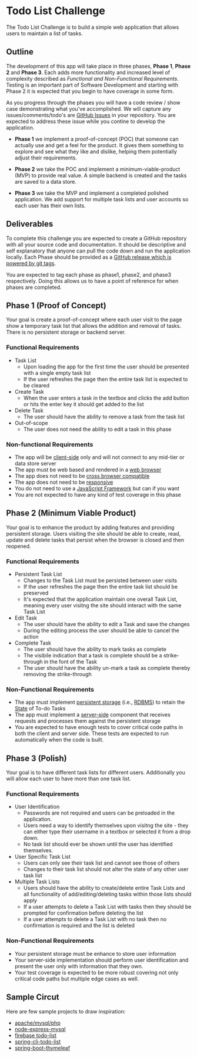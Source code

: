# Todo List Challenge

The Todo List Challenge is to build a simple web application that allows users to maintain a list of tasks. 

## Outline

The development of this app will take place in three phases, **Phase 1**, **Phase 2** and **Phase 3**. Each adds more functionality and increased level of complexity described as _Functional and Non-Functional Requirements_. Testing is an important part of Software Development and starting with Phase 2 it is expected that you begin to have coverage in some form. 

As you progress through the phases you will have a code review / show case demonstrating what you've accomplished. We will capture any issues/comments/todo's are [GitHub Issues](https://guides.github.com/features/issues/) in your repository. You are expected to address these issue while you contine to develop the application.

* **Phase 1** we implement a proof-of-concept (POC) that someone can actually use and get a feel for the product. It gives them something to explore and see what they like and dislike, helping them potentially adjust their requirements. 

* **Phase 2** we take the POC and implement a minimum-viable-product (MVP) to provide real value. A simple backend is created and the tasks are saved to a data store. 

* **Phase 3** we take the MVP and implement a completed polished application. We add support for multiple task lists and user accounts so each user has their own lists. 

## Deliverables

To complete this challenge you are expected to create a GitHub repository with all your source code and documentation. It should be descriptive and self explanatory that anyone can pull the code down and run the application locally. Each Phase should be provided as a [GitHub release which is powered by git tags](https://help.github.com/articles/working-with-tags/). 

You are expected to tag each phase as phase1, phase2, and phase3 respectively. Doing this allows us to have a point of reference for when phases are completed. 

## Phase 1 (Proof of Concept)

Your goal is create a proof-of-concept where each user visit to the page show a temporary task list that allows the addition and removal of tasks. There is no persistent storage or backend server. 

### Functional Requirements

* Task List
  * Upon loading the app for the first time the user should be presented with a single empty task list
  * If the user refreshes the page then the entire task list is expected to be cleared
* Create Task
  * When the user enters a task in the textbox and clicks the add button or hits the enter key it should get added to the list
* Delete Task
  * The user should have the ability to remove a task from the task list 
* Out-of-scope
  * The user does not need the ability to edit a task in this phase

### Non-functional Requirements
* The app will be [client-side](https://en.wikipedia.org/wiki/Client-side) only and will not connect to any mid-tier or data store server
* The app must be web based and rendered in a [web browser](https://en.wikipedia.org/wiki/Web_browser)
* The app does not need to be [cross browser compatible](https://medium.com/@sarahelson81/what-is-cross-browser-compatibility-and-why-we-need-it-b41423c3501a)
* The app does not need to be [responsive](https://medium.com/swlh/everything-you-need-to-know-about-responsive-web-design-54c2059a7e99)
* You do not need to use a [JavaScript Framework](https://raygun.com/blog/popular-javascript-frameworks/) but can if you want
* You are not expected to have any kind of test coverage in this phase

## Phase 2 (Minimum Viable Product)

Your goal is to enhance the product by adding features and providing persistent storage. Users visiting the site should be able to create, read, update and delete tasks that persist when the browser is closed and then reopened. 

### Functional Requirements

* Persistent Task List
  * Changes to the Task List must be persisted between user visits
  * If the user refreshes the page then the entire task list should be preserved
  * It's expected that the application maintain one overall Task List, meaning every user visitng the site should interact with the same Task List
* Edit Task
  * The user should have the ability to edit a Task and save the changes
  * During the editing process the user should be able to cancel the action
* Complete Task
  * The user should have the ability to mark tasks as complete
  * The visibile indication that a task is complete should be a strike-through in the font of the Task
  * The user should have the ability un-mark a task as complete thereby removing the strike-through

### Non-Functional Requirements

* The app must implement [persistent storage](https://en.wikipedia.org/wiki/Persistence_(computer_science)) (i.e., [RDBMS](https://en.wikipedia.org/wiki/Relational_database_management_system)) to retain the [State](https://en.wikipedia.org/wiki/State_(computer_science)) of To-do Tasks
* The app must implement a [server-side](https://en.wikipedia.org/wiki/Server-side) component that receives requests and processes them against the persistent storage
* You are expected to have enough tests to cover critical code paths in both the client and server side. These tests are expected to run automatically when the code is built.

## Phase 3 (Polish)

Your goal is to have different task lists for different users. Additionally you will allow each user to have more than one task list. 

### Functional Requirements

* User Identification
  * Passwords are not required and users can be preloaded in the application. 
  * Users need a way to identify themselves upon visitng the site - they can either type their username in a textbox or selected it from a drop down. 
  * No task list should ever be shown until the user has identified themselves. 
* User Specific Task List
  * Users can only see their task list and cannot see those of others
  * Changes to their task list should not alter the state of any other user task list
* Multiple Task Lists
  * Users should have the ability to create/delete entire Task Lists and all functionality of add/editing/deleting tasks within those lists should apply
  * If a user attempts to delete a Task List with tasks then they should be prompted for confirmation before deleting the list
  * If a user attempts to delete a Task List with no task then no confirmation is required and the list is deleted

### Non-Functional Requirements

* Your persistent storage must be enhance to store user information
* Your server-side implementation should perform user identification and present the user only with information that they own. 
* Your test coverage is expected to be more robust covering not only critical code paths but multiple edge cases as well. 

## Sample Circut

Here are few sample projects to draw inspiration:

* [apache/mysql/php](https://github.com/JahnelGroup/php-samples/tree/master/apache-mysql-php)
* [node-express-mysql](https://github.com/JahnelGroup/nodejs-samples/tree/master/node-express-mysql)
* [firebase todo-list](https://github.com/JahnelGroup/firebase-samples/tree/master/todo-list)
* [spring-cli-todo-list](https://github.com/JahnelGroup/spring-cli-samples)
* [spring-boot-thymeleaf](https://github.com/JahnelGroup/spring-boot-samples/tree/master/spring-boot-thymeleaf)
